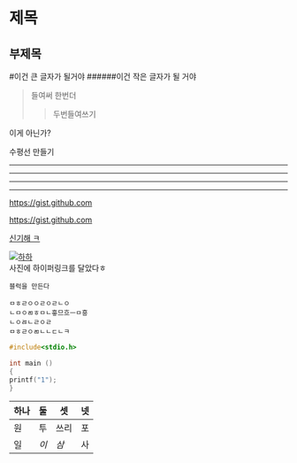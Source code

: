 제목
======

부제목
--------


#이건 큰 글자가 될거야
######이건 작은 글자가 될 거야

>들여써
>한번더
>>두번들여쓰기

이게 아닌가?


수평선 만들기
***
-------------
- - -
* * *



https://gist.github.com


<https://gist.github.com>

[신기해 ㅋ](https://gist.github.com)


[![하하](https://cdn.pixabay.com/photo/2014/10/01/10/44/hedgehog-468228_1280.jpg)](https://pixabay.com/ko/photos/%EA%B3%A0%EC%8A%B4%EB%8F%84%EC%B9%98-%EB%8F%99%EB%AC%BC-%EC%95%84%EA%B8%B0-%EA%B7%80%EC%97%AC%EC%9A%B4-468228/)  
사진에 하이퍼링크를 달았다ㅎ





`블럭을 만든다`

```이런 블럭은 어떠냐
ㅁㅎㄹㅇㅇㄹㅇㄹㄴㅇ
ㄴㅁㅇㄻㅎㅁㄴ흫므흐ㅡㅁ흥
ㄴㅇㅀㄴㄹㅇㄹ  
ㅁㅎㄹㅇㄻㄴㄴㄷㄴㅋ
```

``` c
#include<stdio.h>

int main ()
{
printf("1");
}
```

하나|둘|셋|넷
---|---|---|---
원|투|쓰리|포
일|_이_|_삼_|사

